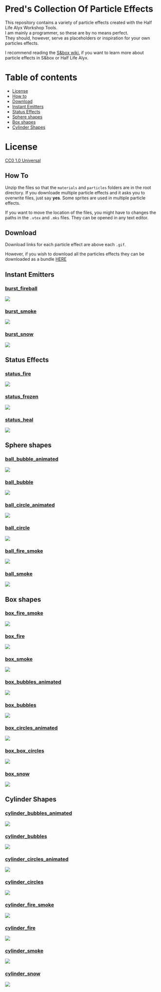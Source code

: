 # Pred's Collection Of Particle Effects

This repository contains a variety of particle effects created with the Half Life Alyx Workshop Tools.  
I am mainly a programmer, so these are by no means perfect.  
They should, however, serve as placeholders or inspiration for your own particles effects.

I recommend reading the [S&box wiki.](https://wiki.facepunch.com/sbox/Creating_your_first_particle_effect) if you want to learn more about particle effects in S&box or Half Life Alyx.

# Table of contents

- [License](#license)
- [How to](#how-to)
- [Download](#download)
- [Instant Emitters](#instant-emitters)
- [Status Effects](#status-effects)
- [Sphere shapes](#sphere-shapes)
- [Box shapes](#box-shapes)
- [Cylinder Shapes](#cylinder-shapes)

# License

[CC0 1.0 Universal](./LICENSE)

## How To

Unzip the files so that the `materials` and `particles` folders are in the root directory. If you downloade multiple particle effects and it asks you to overwrite files, just say **yes**. Some sprites are used in multiple particle effects.

If you want to move the location of the files, you might have to changes the paths in the `.vtex` and `.mks` files. They can be opened in any text editor.

## Download

Download links for each particle effect are above each `.gif`.

However, if you wish to download all the particles effects they can be downloaded as a bundle [HERE](https://mega.nz/file/Ol5USISb#GseAC5LrrxkAZE8QYli3_Gkg6I4OUq0IIMEkjyn0W24)

## Instant Emitters

### [burst_fireball](https://mega.nz/file/7ppWRA6S#mFykbC0S3H-dP_NFrYtUzt1nyIDu_NSUHVtcjSyZGTo)

![](img/burst_fireball.gif)

### [burst_smoke](https://mega.nz/file/v55mBSTB#C7t51v4PlLBDmsBuYdRXAaV4Cr87W15YISELwRoydV8)

![](img/burst_smoke.gif)

### [burst_snow](https://mega.nz/file/ns4AwQAB#ghM7nsQwJmJd8xnVQiLzNYBLdTvXcmsrhQATvxLhyd0)

![](img/burst_snow.gif)

## Status Effects

### [status_fire](https://mega.nz/file/61hgkQqS#A7ZYS_iS5yDdN3QrunUHndnAowCnaNgjjJBOunW_hUw)

![](img/status_fire.gif)

### [status_frozen](https://mega.nz/file/OkwQDKJC#1rq9U0prhBIjbZSW3CHu8BXy73oB9hab3Bdu6elRhT0)

![](img/status_frozen.gif)

### [status_heal](https://mega.nz/file/rwpSwKxC#xR_pudCFGiYFyaKyTwwcVm0_TS14hQbWtnF-PA-T2nU)

![](img/status_heal.gif)

## Sphere shapes

### [ball_bubble_animated](https://mega.nz/file/qh42mArR#nbBvqvNAd1_KMAg_W2zMmCYjjlS5PzNDFaVTzsh_HMk)

![](img/ball_bubble_animated.gif)

### [ball_bubble](https://mega.nz/file/akxG0abT#aRBlgOIvCQZhLGE3-dqfBbDxt3hLNf6VSzttQmpjPUQ)

![](img/ball_bubble.gif)

### [ball_circle_animated](https://mega.nz/file/mgoUAQwR#R3CFvaKlnqCK19HhCQBbVZt8-bpY1UjCydFUmt4zi5I)

![](img/ball_circle_animated.gif)

### [ball_circle](https://mega.nz/file/ux5EACjD#7nIhZz9HwAf3eTMx9YnPV7nLlHLHrIWK2SyaXZiq48w)

![](img/ball_circle.gif)

### [ball_fire_smoke](https://mega.nz/file/G1xz1aTA#IHcF4bPa3vRfUEm3SAspJE9uVSGG_yKhT5DoTRpPw-4)

![](img/ball_fire_smoke.gif)

### [ball_smoke](https://mega.nz/file/awpVgSga#HcqFko8gJQkLK2ZCo5kqB37amsWAnMw3yNqNQHPta1s)

![](img/ball_smoke.gif)

## Box shapes

### [box_fire_smoke](https://mega.nz/file/a15BBQKD#c4K7vC6Yi8VkQmRMQhL79acvxvD0UBc1lXVzzolgW2E)

![](img/box_fire_smoke.gif)

### [box_fire](https://mega.nz/file/floEhCxJ#--kI8TVZ309Z5alwpWgDTcX67hqnG69xKmJn4WWbH9E)

![](img/box_fire.gif)

### [box_smoke](https://mega.nz/file/a94kDIDR#GDj41IWh_XhUo-T7ZdIHDzDnHSZayPUvTOhFVjr5DoE)

![](img/box_smoke.gif)

### [box_bubbles_animated](https://mega.nz/file/OlgnGYJK#rM-7O_YS-g4VCHu44Uof1aZ09p9PqXmbjr3H17V_2iU)

![](img/box_bubbles_animated.gif)

### [box_bubbles](https://mega.nz/file/KkoxGKwQ#nKlTlm5RrZ4xnYbjEnSWpYPHLAb6ULFRBcWbx-Q_5yE)

![](img/box_bubbles.gif)

### [box_circles_animated](https://mega.nz/file/yppzHQKJ#6wGwm5rZItkBu7WNOzNHLuL4Kl9Rpq7JiOghbL1upBo)

![](img/box_circles_animated.gif)

### [box_box_circles](https://mega.nz/file/ushXSagI#MccBDUXORA3VGdXw9yR_ZbRJcJQaYdLP_KOj7hTqlYU)

![](img/box_circles.gif)

### [box_snow](https://mega.nz/file/OlpihSgD#sC1tiB5PZKNF0GWpHsHzWB66sFZou0yRSl8ZtD__rUo)

![](img/box_snow.gif)

## Cylinder Shapes

### [cylinder_bubbles_animated](https://mega.nz/file/u1wyGAQS#SuNxkReFbk23fr1FmuZXxKNIEdULuOnwVu8y0L7SP5o)

![](img/cylinder_bubbles_animated.gif)

### [cylinder_bubbles](https://mega.nz/file/SgoSWYiJ#s96KpZXeDV30wtWmzBr793vhgxEwqROUkEx-1BL-ctA)

![](img/cylinder_bubbles.gif)

### [cylinder_circles_animated](https://mega.nz/file/yx4SlCiJ#7Qz3vYCMNbRD69qyvmTZA7N431GinT8Y8ha7e_w113o)

![](img/cylinder_circles_animated.gif)

### [cylinder_circles](https://mega.nz/file/z0pWjK4b#T1QiqPNjtQgeE2duysqwcS46JVgzn4WpRFYgvkStA_U)

![](img/cylinder_circles.gif)

### [cylinder_fire_smoke](https://mega.nz/file/jkoSBKDC#jyPYd_F_8et3WIS2aHsUEeUjHZ0KTpBB01ToWTgWd6g)

![](img/cylinder_fire_smoke.gif)

### [cylinder_fire](https://mega.nz/file/Lh402Sga#73nGBoWeqI-UhL6tdEb_cI-yVWS_qgsoSrk4Dd0T6JM)

![](img/cylinder_fire.gif)

### [cylinder_smoke](https://mega.nz/file/z0gkxQAL#x3lUCtwVJivMQy6NsbrcOKUZzUNGM02TNyETpeJv2fU)

![](img/cylinder_smoke.gif)

### [cylinder_snow](https://mega.nz/file/Wphg0ayC#zcnvA7hS_ha56CfXMxC6DQOJdWU9IF8jgVeHMWdStAQ)

![](img/cylinder_snow.gif)
